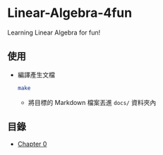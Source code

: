 # Linear-Algebra-4fun
Learning Linear Algebra for fun!


## 使用

* 編譯產生文檔
    ```bash
    make
    ```
    * 將目標的 Markdown 檔案丟進 `docs/` 資料夾內

## 目錄

* [Chapter 0](https://toolbuddy.github.io/Linear-Algebra-4fun/ch0/)